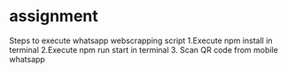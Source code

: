 # assignment
Steps to execute whatsapp webscrapping script
1.Execute npm install in terminal
2.Execute npm run start in terminal
3. Scan QR code from mobile whatsapp
